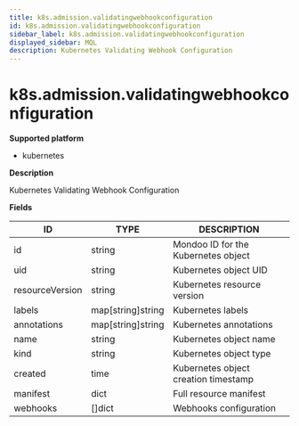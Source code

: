 ```yaml
---
title: k8s.admission.validatingwebhookconfiguration
id: k8s.admission.validatingwebhookconfiguration
sidebar_label: k8s.admission.validatingwebhookconfiguration
displayed_sidebar: MQL
description: Kubernetes Validating Webhook Configuration
---
```


# k8s.admission.validatingwebhookconfiguration

**Supported platform**

- kubernetes

**Description**

Kubernetes Validating Webhook Configuration

**Fields**

| ID              | TYPE              | DESCRIPTION                          |
| --------------- | ----------------- | ------------------------------------ |
| id              | string            | Mondoo ID for the Kubernetes object  |
| uid             | string            | Kubernetes object UID                |
| resourceVersion | string            | Kubernetes resource version          |
| labels          | map[string]string | Kubernetes labels                    |
| annotations     | map[string]string | Kubernetes annotations               |
| name            | string            | Kubernetes object name               |
| kind            | string            | Kubernetes object type               |
| created         | time              | Kubernetes object creation timestamp |
| manifest        | dict              | Full resource manifest               |
| webhooks        | &#91;&#93;dict    | Webhooks configuration               |
